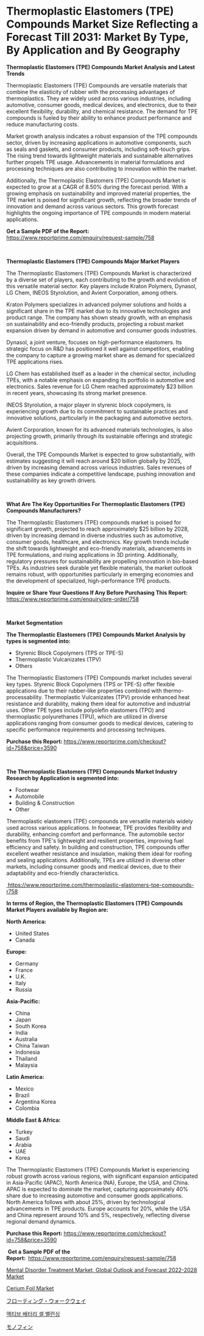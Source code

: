 <p><h1>Thermoplastic Elastomers (TPE) Compounds Market Size Reflecting a Forecast Till 2031: Market By Type, By Application and By Geography</h1></p><p><strong>Thermoplastic Elastomers (TPE) Compounds Market Analysis and Latest Trends</strong></p>
<p><p>Thermoplastic Elastomers (TPE) Compounds are versatile materials that combine the elasticity of rubber with the processing advantages of thermoplastics. They are widely used across various industries, including automotive, consumer goods, medical devices, and electronics, due to their excellent flexibility, durability, and chemical resistance. The demand for TPE compounds is fueled by their ability to enhance product performance and reduce manufacturing costs.</p><p>Market growth analysis indicates a robust expansion of the TPE compounds sector, driven by increasing applications in automotive components, such as seals and gaskets, and consumer products, including soft-touch grips. The rising trend towards lightweight materials and sustainable alternatives further propels TPE usage. Advancements in material formulations and processing techniques are also contributing to innovation within the market.</p><p>Additionally, the Thermoplastic Elastomers (TPE) Compounds Market is expected to grow at a CAGR of 8.50% during the forecast period. With a growing emphasis on sustainability and improved material properties, the TPE market is poised for significant growth, reflecting the broader trends of innovation and demand across various sectors. This growth forecast highlights the ongoing importance of TPE compounds in modern material applications.</p></p>
<p><strong>Get a Sample PDF of the Report:&nbsp;</strong> <a href="https://www.reportprime.com/enquiry/request-sample/758">https://www.reportprime.com/enquiry/request-sample/758</a></p>
<p>&nbsp;</p>
<p><strong>Thermoplastic Elastomers (TPE) Compounds Major Market Players</strong></p>
<p><p>The Thermoplastic Elastomers (TPE) Compounds Market is characterized by a diverse set of players, each contributing to the growth and evolution of this versatile material sector. Key players include Kraton Polymers, Dynasol, LG Chem, INEOS Styrolution, and Avient Corporation, among others.</p><p>Kraton Polymers specializes in advanced polymer solutions and holds a significant share in the TPE market due to its innovative technologies and product range. The company has shown steady growth, with an emphasis on sustainability and eco-friendly products, projecting a robust market expansion driven by demand in automotive and consumer goods industries.</p><p>Dynasol, a joint venture, focuses on high-performance elastomers. Its strategic focus on R&D has positioned it well against competitors, enabling the company to capture a growing market share as demand for specialized TPE applications rises.</p><p>LG Chem has established itself as a leader in the chemical sector, including TPEs, with a notable emphasis on expanding its portfolio in automotive and electronics. Sales revenue for LG Chem reached approximately $23 billion in recent years, showcasing its strong market presence.</p><p>INEOS Styrolution, a major player in styrenic block copolymers, is experiencing growth due to its commitment to sustainable practices and innovative solutions, particularly in the packaging and automotive sectors.</p><p>Avient Corporation, known for its advanced materials technologies, is also projecting growth, primarily through its sustainable offerings and strategic acquisitions. </p><p>Overall, the TPE Compounds Market is expected to grow substantially, with estimates suggesting it will reach around $20 billion globally by 2025, driven by increasing demand across various industries. Sales revenues of these companies indicate a competitive landscape, pushing innovation and sustainability as key growth drivers.</p></p>
<p>&nbsp;</p>
<p><strong>What Are The Key Opportunities For Thermoplastic Elastomers (TPE) Compounds Manufacturers?</strong></p>
<p><p>The Thermoplastic Elastomers (TPE) compounds market is poised for significant growth, projected to reach approximately $25 billion by 2028, driven by increasing demand in diverse industries such as automotive, consumer goods, healthcare, and electronics. Key growth trends include the shift towards lightweight and eco-friendly materials, advancements in TPE formulations, and rising applications in 3D printing. Additionally, regulatory pressures for sustainability are propelling innovation in bio-based TPEs. As industries seek durable yet flexible materials, the market outlook remains robust, with opportunities particularly in emerging economies and the development of specialized, high-performance TPE products.</p></p>
<p><strong>Inquire or Share Your Questions If Any Before Purchasing This Report:</strong> <a href="https://www.reportprime.com/enquiry/pre-order/758">https://www.reportprime.com/enquiry/pre-order/758</a></p>
<p>&nbsp;</p>
<p><strong>Market Segmentation</strong></p>
<p><strong>The Thermoplastic Elastomers (TPE) Compounds Market Analysis by types is segmented into:</strong></p>
<p><ul><li>Styrenic Block Copolymers (TPS or TPE-S)</li><li>Thermoplastic Vulcanizates (TPV)</li><li>Others</li></ul></p>
<p><p>The Thermoplastic Elastomers (TPE) Compounds market includes several key types. Styrenic Block Copolymers (TPS or TPE-S) offer flexible applications due to their rubber-like properties combined with thermo-processability. Thermoplastic Vulcanizates (TPV) provide enhanced heat resistance and durability, making them ideal for automotive and industrial uses. Other TPE types include polyolefin elastomers (TPO) and thermoplastic polyurethanes (TPU), which are utilized in diverse applications ranging from consumer goods to medical devices, catering to specific performance requirements and processing techniques.</p></p>
<p><strong>Purchase this Report:&nbsp;</strong><a href="https://www.reportprime.com/checkout?id=758&price=3590">https://www.reportprime.com/checkout?id=758&price=3590</a></p>
<p>&nbsp;</p>
<p><strong>The Thermoplastic Elastomers (TPE) Compounds Market Industry Research by Application is segmented into:</strong></p>
<p><ul><li>Footwear</li><li>Automobile</li><li>Building & Construction</li><li>Other</li></ul></p>
<p><p>Thermoplastic elastomers (TPE) compounds are versatile materials widely used across various applications. In footwear, TPE provides flexibility and durability, enhancing comfort and performance. The automobile sector benefits from TPE's lightweight and resilient properties, improving fuel efficiency and safety. In building and construction, TPE compounds offer excellent weather resistance and insulation, making them ideal for roofing and sealing applications. Additionally, TPEs are utilized in diverse other markets, including consumer goods and medical devices, due to their adaptability and eco-friendly characteristics.</p></p>
<p><a href="https://www.reportprime.com/thermoplastic-elastomers-tpe-compounds-r758">&nbsp;https://www.reportprime.com/thermoplastic-elastomers-tpe-compounds-r758</a></p>
<p><strong>In terms of Region, the Thermoplastic Elastomers (TPE) Compounds Market Players available by Region are:</strong></p>
<p>
    <p> <strong> North America: </strong>
        <ul>
            <li>United States</li>
            <li>Canada</li>
        </ul>
        </p> 
    <p> <strong> Europe: </strong>
        <ul>
            <li>Germany</li>
            <li>France</li>
            <li>U.K.</li>
            <li>Italy</li>
            <li>Russia</li>
        </ul>
        </p> 
    <p> <strong> Asia-Pacific: </strong>
        <ul>
            <li>China</li>
            <li>Japan</li>
            <li>South Korea</li>
            <li>India</li>
            <li>Australia</li>
            <li>China Taiwan</li>
            <li>Indonesia</li>
            <li>Thailand</li>
            <li>Malaysia</li>
        </ul>
        </p> 
    <p> <strong> Latin America: </strong>
        <ul>
            <li>Mexico</li>
            <li>Brazil</li>
            <li>Argentina Korea</li>
            <li>Colombia</li>
        </ul>
        </p> 
    <p> <strong> Middle East & Africa: </strong>
        <ul>
            <li>Turkey</li>
            <li>Saudi</li>
            <li>Arabia</li>
            <li>UAE</li>
            <li>Korea</li>
        </ul>
    </p>
    </p>
<p><p>The Thermoplastic Elastomers (TPE) Compounds Market is experiencing robust growth across various regions, with significant expansion anticipated in Asia-Pacific (APAC), North America (NA), Europe, the USA, and China. APAC is expected to dominate the market, capturing approximately 40% share due to increasing automotive and consumer goods applications. North America follows with about 25%, driven by technological advancements in TPE products. Europe accounts for 20%, while the USA and China represent around 10% and 5%, respectively, reflecting diverse regional demand dynamics.</p></p>
<p><strong>Purchase this Report: </strong><a href="https://www.reportprime.com/checkout?id=758&price=3590">https://www.reportprime.com/checkout?id=758&price=3590</a></p>
<p>&nbsp;<strong>Get a Sample PDF of the Report:&nbsp;&nbsp;</strong><a href="https://www.reportprime.com/enquiry/request-sample/758">https://www.reportprime.com/enquiry/request-sample/758</a></p>
<p><strong></strong></p>
<p><p><a href="https://www.linkedin.com/pulse/global-mental-disorder-treatment-market-outlook-forecast-2022-2028-k29vf?trackingId=cllZsA2aT0mnc5E9bWE1RA%3D%3D">Mental Disorder Treatment Market, Global Outlook and Forecast 2022-2028 Market</a></p><p><a href="https://medium.com/@david.mackay7867865/booming-cerium-foil-market-sector-market-analysis-and-growth-projections-till-2031-5e338679a631">Cerium Foil Market</a></p><p><a href="https://medium.com/@adalineconnelly2023/%E3%83%95%E3%83%AD%E3%83%BC%E3%83%86%E3%82%A3%E3%83%B3%E3%82%B0%E3%82%A6%E3%82%A9%E3%83%BC%E3%82%AF%E3%82%A6%E3%82%A7%E3%82%A4%E5%B8%82%E5%A0%B4%E3%81%AE%E3%83%9E%E3%83%83%E3%83%94%E3%83%B3%E3%82%B0-%E3%83%88%E3%83%AC%E3%83%B3%E3%83%89-%E8%AA%B2%E9%A1%8C-%E3%81%9D%E3%81%97%E3%81%A6%E9%9D%A9%E6%96%B0-2024%E5%B9%B4-2031%E5%B9%B4-7edc5d07016a">フローティング・ウォークウェイ</a></p><p><a href="https://medium.com/@petbigbeepjn/%EA%B8%89%EC%84%B1%EC%9E%A5%ED%95%98%EB%8A%94-%EC%95%A1%ED%8B%B0%EB%B8%8C-%EB%B0%B0%ED%84%B0%EB%A6%AC-%EC%85%80-%EB%B0%B8%EB%9F%B0%EC%8B%B1-%EC%8B%9C%EC%9E%A5-%EB%B6%80%EB%AC%B8-2031%EB%85%84%EA%B9%8C%EC%A7%80%EC%9D%98-%EC%8B%9C%EC%9E%A5-%EB%B6%84%EC%84%9D-%EB%B0%8F-%EC%84%B1%EC%9E%A5-%EC%A0%84%EB%A7%9D-dd2bb2837351">액티브 배터리 셀 밸런싱</a></p><p><a href="https://medium.com/@adalineconnelly2023/%E3%83%A2%E3%83%8E%E3%83%95%E3%82%A3%E3%83%B3%E5%B8%82%E5%A0%B4%E8%AA%BF%E6%9F%BB-%E7%94%A3%E6%A5%AD%E9%80%B2%E5%8C%96%E3%81%8A%E3%82%88%E3%81%B32031%E5%B9%B4%E3%81%BE%E3%81%A7%E3%81%AE%E4%BA%88%E6%B8%AC-11f773b78a1b">モノフィン</a></p></p>